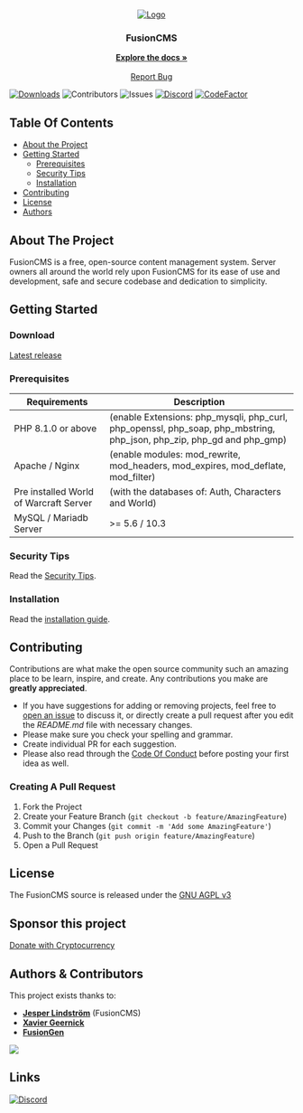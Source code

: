 <br/>
<p align="center">
  <a href="https://github.com/FusionWowCMS/FusionCMS">
    <img src="https://github.com/FusionWowCMS/FusionCMS/assets/12217476/e17a9db8-30dd-41bc-b4e9-30b66b55bc4f" alt="Logo">
  </a>

<h3 align="center">FusionCMS</h3>

  <p align="center">
    <a href="https://docs.fusiongen.net/"><strong>Explore the docs »</strong></a>
    <br/>
    <br/>
    <a href="https://github.com/FusionWowCMS/FusionCMS/issues">Report Bug</a>
  </p>
</p>

[![Downloads](https://img.shields.io/github/downloads/FusionWowCMS/FusionCMS/total)](https://github.com/FusionWowCMS/FusionCMS/releases "Releases") ![Contributors](https://img.shields.io/github/contributors/FusionWowCMS/FusionCMS?color=dark-green) ![Issues](https://img.shields.io/github/issues/FusionWowCMS/FusionCMS) [![Discord](https://img.shields.io/discord/1116706973828775976.svg)](https://discord.gg/tnWTkZ7akZ "Our community hub on Discord") [![CodeFactor](https://www.codefactor.io/repository/github/fusionwowcms/fusioncms/badge/main)](https://www.codefactor.io/repository/github/fusionwowcms/fusioncms/overview/main)

## Table Of Contents

* [About the Project](#about-the-project)
* [Getting Started](#getting-started)
    * [Prerequisites](#prerequisites)
    * [Security Tips](#security-tips)
    * [Installation](#installation)
* [Contributing](#contributing)
* [License](#license)
* [Authors](#authors)

## About The Project

FusionCMS is a free, open-source content management system. Server owners all around the world rely upon FusionCMS for
its ease of use and development, safe and secure codebase and dedication to simplicity.

## Getting Started

### Download

[Latest release](https://github.com/FusionWowCMS/FusionCMS/releases/latest)

### Prerequisites

| Requirements                           | Description                                                                                                           |
|----------------------------------------|-----------------------------------------------------------------------------------------------------------------------|
| PHP 8.1.0 or above                     | (enable Extensions: php_mysqli, php_curl, php_openssl, php_soap, php_mbstring, php_json, php_zip, php_gd and php_gmp) |
| Apache / Nginx                         | (enable modules: mod_rewrite, mod_headers, mod_expires, mod_deflate, mod_filter)                                      |
| Pre installed World of Warcraft Server | (with the databases of: Auth, Characters and World)                                                                   |
| MySQL / Mariadb Server                 | >= 5.6 / 10.3                                                                                                         |

### Security Tips

Read the [Security Tips](SECURITY.md).

### Installation

Read the [installation guide](INSTALL.md).

## Contributing

Contributions are what make the open source community such an amazing place to be learn, inspire, and create. Any
contributions you make are **greatly appreciated**.

* If you have suggestions for adding or removing projects, feel free
  to [open an issue](https://github.com/FusionWowCMS/FusionCMS/issues/new) to discuss it, or directly create a pull
  request after you edit the *README.md* file with necessary changes.
* Please make sure you check your spelling and grammar.
* Create individual PR for each suggestion.
* Please also read through
  the [Code Of Conduct](https://github.com/FusionWowCMS/FusionCMS/blob/main/.github/CODE_OF_CONDUCT.md) before posting
  your first idea as well.

### Creating A Pull Request

1. Fork the Project
2. Create your Feature Branch (`git checkout -b feature/AmazingFeature`)
3. Commit your Changes (`git commit -m 'Add some AmazingFeature'`)
4. Push to the Branch (`git push origin feature/AmazingFeature`)
5. Open a Pull Request

## License

The FusionCMS source is released under the [GNU AGPL v3](https://github.com/FusionWowCMS/FusionCMS/blob/main/LICENSE)

## Sponsor this project

[Donate with Cryptocurrency](https://paylink.payment4.com/en/Fusion%20CMS/007d3e04-643d-4105-b113-d37ad09e747e)

## Authors & Contributors

This project exists thanks to:

- **[Jesper Lindström](https://github.com/jesperlindstrom)** (FusionCMS)
- **[Xavier Geernick](https://github.com/XavierGeerinck)**
- **[FusionGen](https://github.com/FusionGen/FusionGEN)**

<a href="https://github.com/FusionWowCMS/FusionCMS/graphs/contributors">
  <img src="https://contrib.rocks/image?repo=FusionWowCMS/FusionCMS" />
</a>

## Links

<a href="https://discord.gg/tnWTkZ7akZ">
    <img src="https://discord.com/api/guilds/1116706973828775976/widget.png?style=banner2" alt="Discord">
</a>

